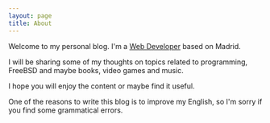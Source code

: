 ```yaml
---
layout: page
title: About
---
```


Welcome to my personal blog. I'm a [Web Developer](/portfolio) based on Madrid.

I will be sharing some of my thoughts on topics related to programming, FreeBSD and maybe books, video games and music. 

I hope you will enjoy the content or maybe find it useful.

One of the reasons to write this blog is to improve my English, so I'm sorry if you find some grammatical errors.
